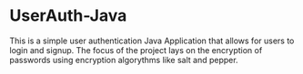 # UserAuth-Java
This is a simple user authentication Java Application that allows for users to login and signup. The focus of the project lays on the encryption of passwords using encryption algorythms like salt and pepper. 
